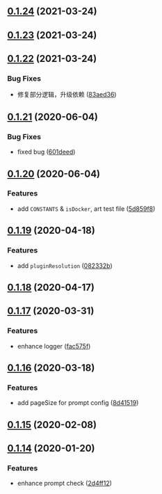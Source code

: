 ## [0.1.24](https://github.com/MicroAppJS/shared-utils/compare/v0.1.23...v0.1.24) (2021-03-24)

## [0.1.23](https://github.com/MicroAppJS/shared-utils/compare/v0.1.22...v0.1.23) (2021-03-24)

## [0.1.22](https://github.com/MicroAppJS/shared-utils/compare/v0.1.21...v0.1.22) (2021-03-24)


### Bug Fixes

* 修复部分逻辑，升级依赖 ([83aed36](https://github.com/MicroAppJS/shared-utils/commit/83aed36bb1809cb8b088a09cececdffafe642fa5))

## [0.1.21](https://github.com/MicroAppJS/shared-utils/compare/v0.1.20...v0.1.21) (2020-06-04)


### Bug Fixes

* fixed bug ([601deed](https://github.com/MicroAppJS/shared-utils/commit/601deedd164eb148671f4957a3070c453b2cb57a))

## [0.1.20](https://github.com/MicroAppJS/shared-utils/compare/v0.1.19...v0.1.20) (2020-06-04)


### Features

* add `CONSTANTS` & `isDocker`, art test file ([5d859f8](https://github.com/MicroAppJS/shared-utils/commit/5d859f844e7c7ce1881c0f1526d3f3e189f10eb5))

## [0.1.19](https://github.com/MicroAppJS/shared-utils/compare/v0.1.18...v0.1.19) (2020-04-18)


### Features

* add `pluginResolution` ([082332b](https://github.com/MicroAppJS/shared-utils/commit/082332b4b4983c67b063899600d74d9e45024cf4))



## [0.1.18](https://github.com/MicroAppJS/shared-utils/compare/v0.1.17...v0.1.18) (2020-04-17)

## [0.1.17](https://github.com/MicroAppJS/shared-utils/compare/v0.1.16...v0.1.17) (2020-03-31)


### Features

* enhance logger ([fac575f](https://github.com/MicroAppJS/shared-utils/commit/fac575f0f5d29b91e4bc113a960ec53a846a8da9))

## [0.1.16](https://github.com/MicroAppJS/shared-utils/compare/0.1.15...0.1.16) (2020-03-18)


### Features

* add pageSize for prompt config ([8d41519](https://github.com/MicroAppJS/shared-utils/commit/8d415193d0271fcaaa8745bdc7a5b76b61621eea))



## [0.1.15](https://github.com/MicroAppJS/shared-utils/compare/0.1.14...0.1.15) (2020-02-08)



## [0.1.14](https://github.com/MicroAppJS/shared-utils/compare/2d4ff12271af26c11d1bf235c19556e6426f5d2c...0.1.14) (2020-01-20)


### Features

* enhance prompt check ([2d4ff12](https://github.com/MicroAppJS/shared-utils/commit/2d4ff12271af26c11d1bf235c19556e6426f5d2c))

